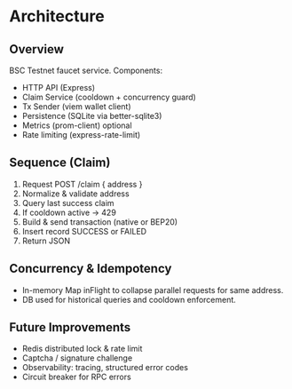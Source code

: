 # Architecture

## Overview
BSC Testnet faucet service. Components:
- HTTP API (Express)
- Claim Service (cooldown + concurrency guard)
- Tx Sender (viem wallet client)
- Persistence (SQLite via better-sqlite3)
- Metrics (prom-client) optional
- Rate limiting (express-rate-limit)

## Sequence (Claim)
1. Request POST /claim { address }
2. Normalize & validate address
3. Query last success claim
4. If cooldown active -> 429
5. Build & send transaction (native or BEP20)
6. Insert record SUCCESS or FAILED
7. Return JSON

## Concurrency & Idempotency
- In-memory Map inFlight to collapse parallel requests for same address.
- DB used for historical queries and cooldown enforcement.

## Future Improvements
- Redis distributed lock & rate limit
- Captcha / signature challenge
- Observability: tracing, structured error codes
- Circuit breaker for RPC errors
